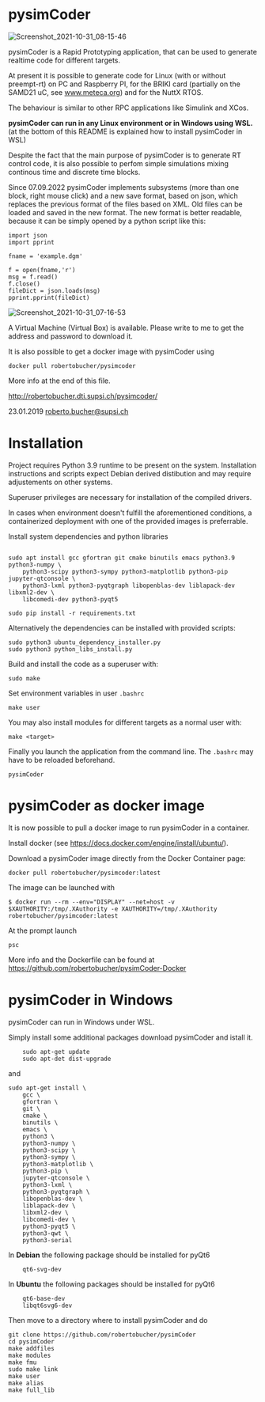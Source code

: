# pysimCoder

![Screenshot_2021-10-31_08-15-46](https://user-images.githubusercontent.com/8348158/139572654-7fc549da-5530-410e-b092-64104a037606.png)

pysimCoder is a Rapid Prototyping application, that can be used to generate realtime code for different targets.

At present it is possible to generate code for Linux (with or without preempt-rt) on PC and Raspberry PI, for the BRIKI card (partially on the SAMD21 uC, see www.meteca.org) and for the NuttX RTOS.

The behaviour is similar to other RPC applications like Simulink and XCos.

**pysimCoder can run in any Linux environment or in Windows using WSL.** (at the bottom of this README is explained how to install pysimCoder in WSL)

Despite the fact that the main purpose of pysimCoder is to generate RT control code, it is also possible to perfom simple simulations mixing continous time and discrete time blocks.

Since 07.09.2022 pysimCoder implements subsystems (more than one block, right mouse click) and a new save format, based on json, which replaces the previous format of the files based on XML. Old files can be loaded and saved in the new format. The new format is better readable, because it can be simply opened by a python script like this:

```
import json
import pprint

fname = 'example.dgm'

f = open(fname,'r')
msg = f.read()
f.close()
fileDict = json.loads(msg)
pprint.pprint(fileDict)
```

![Screenshot_2021-10-31_07-16-53](https://user-images.githubusercontent.com/8348158/139570719-132cbe3c-190f-401b-b754-003959d08f5a.png)

A Virtual Machine (Virtual Box) is available. Please write to me to get the address and password to download it.

It is also possible to get a docker image with pysimCoder using

```
docker pull robertobucher/pysimcoder
```
More info at the end of this file.

http://robertobucher.dti.supsi.ch/pysimcoder/

23.01.2019 roberto.bucher@supsi.ch

# Installation

Project requires Python 3.9 runtime to be present on the system. Installation instructions 
and scripts expect Debian derived distibution and may require adjustements on other systems.

Superuser privileges are necessary for installation of the compiled drivers.

In cases when environment doesn't fulfill the aforementioned conditions,
a containerized deployment with one of the provided images is preferrable.

Install system dependencies and python libraries
```

sudo apt install gcc gfortran git cmake binutils emacs python3.9 python3-numpy \
    python3-scipy python3-sympy python3-matplotlib python3-pip jupyter-qtconsole \
    python3-lxml python3-pyqtgraph libopenblas-dev liblapack-dev libxml2-dev \
    libcomedi-dev python3-pyqt5

sudo pip install -r requirements.txt
```

Alternatively the dependencies can be installed with provided scripts:
```
sudo python3 ubuntu_dependency_installer.py
sudo python3 python_libs_install.py
```

Build and install the code as a superuser with:
```
sudo make
```

Set environment variables in user `.bashrc`
```
make user
```

You may also install modules for different targets as a normal user with:
```
make <target>
```

Finally you launch the application from the command line.
The `.bashrc` may have to be reloaded beforehand.
```
pysimCoder
```

# pysimCoder as docker image

It is now possible to pull a docker image to run pysimCoder in a container.

Install docker (see https://docs.docker.com/engine/install/ubuntu/).

Download a pysimCoder image directly from the Docker Container page:

```
docker pull robertobucher/pysimcoder:latest
```

The image can be launched with
```
$ docker run --rm --env="DISPLAY" --net=host -v $XAUTHORITY:/tmp/.XAuthority -e XAUTHORITY=/tmp/.XAuthority robertobucher/pysimcoder:latest
```
At the prompt launch
```
psc
```

More info and the Dockerfile can be found at https://github.com/robertobucher/pysimCoder-Docker

# pysimCoder in Windows

pysimCoder can run in Windows under WSL.

Simply install some additional packages download pysimCoder and istall it.
```
    sudo apt-get update
    sudo apt-det dist-upgrade
```
and

```
sudo apt-get install \
	gcc \
	gfortran \
	git \
	cmake \
	binutils \
	emacs \
	python3 \
	python3-numpy \
	python3-scipy \
	python3-sympy \
	python3-matplotlib \
	python3-pip \
	jupyter-qtconsole \
	python3-lxml \
	python3-pyqtgraph \
	libopenblas-dev \
	liblapack-dev \
	libxml2-dev \
	libcomedi-dev \
	python3-pyqt5 \
	python3-qwt \
	python3-serial
```
In **Debian** the following package should be installed for pyQt6

```
	qt6-svg-dev

```
In **Ubuntu** the following packages should be installed for pyQt6
```
    qt6-base-dev
    libqt6svg6-dev
```
Then move to a directory where to install pysimCoder and do

```
git clone https://github.com/robertobucher/pysimCoder
cd pysimCoder
make addfiles
make modules
make fmu
sudo make link
make user
make alias
make full_lib
```







